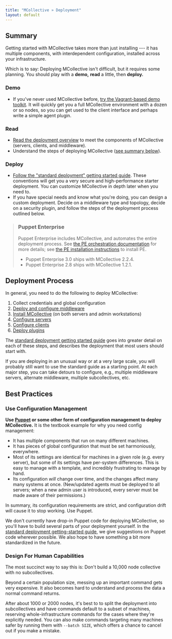 ```yaml
---
title: "MCollective » Deployment"
layout: default
---
```


[deploy_summary_in_page]: #deployment-process
[vagrant_demo]: ./demo.html
[standard_deploy]: ./standard.html
[middleware]: ./middleware/
[install]: ./install.html
[config_server]: /mcollective/configure/server.html
[config_client]: /mcollective/configure/client.html
[plugin_deploy]: ./plugins.html
[puppet]: /puppet/

Summary
-----

Getting started with MCollective takes more than just installing --- it has multiple components, with interdependent configuration, installed across your infrastructure.

Which is to say: Deploying MCollective isn't difficult, but it requires some planning. You should play with a **demo,** **read** a little, then **deploy.**

### Demo

* If you've never used MCollective before, [try the Vagrant-based demo toolkit][vagrant_demo]. It will quickly get you a full MCollective environment with a dozen or so nodes, so you can get used to the client interface and perhaps write a simple agent plugin.

### Read

* [Read the deployment overview](/mcollective/overview_components.html) to meet the components of MCollective (servers, clients, and middleware).
* Understand the steps of deploying MCollective ([see summary below][deploy_summary_in_page]).

### Deploy

* [Follow the "standard deployment" getting started guide][standard_deploy]. These conventions will get you a very secure and high-performance starter deployment. You can customize MCollective in depth later when you need to.
* If you have special needs and know what you're doing, you can design a custom deployment. Decide on a middleware type and topology, decide on a security plugin, and follow the steps of the deployment process outlined below.

> ### Puppet Enterprise
>
> Puppet Enterprise includes MCollective, and automates the entire deployment process. See [the PE orchestration documentation][pe_orchestration] for more details; see [the PE installation instructions][pe_install] to install PE.
>
> * Puppet Enterprise 3.0 ships with MCollective 2.2.4.
> * Puppet Enterprise 2.8 ships with MCollective 1.2.1.

[pe_orchestration]: /pe/latest/orchestration_overview.html
[pe_install]: /pe/latest/install_basic.html


Deployment Process
-----

In general, you need to do the following to deploy MCollective:

1. Collect credentials and global configuration
2. [Deploy and configure middleware][middleware]
3. [Install MCollective][install] (on both servers and admin workstations)
4. [Configure servers][config_server]
5. [Configure clients][config_client]
6. [Deploy plugins][plugin_deploy]

The [standard deployment getting started guide][standard_deploy] goes into greater detail on each of these steps, and describes the deployment that most users should start with.

If you are deploying in an unusual way or at a very large scale, you will probably still want to use the standard guide as a starting point. At each major step, you can take detours to configure, e.g., multiple middleware servers, alternate middleware, multiple subcollectives, etc.

Best Practices
-----

### Use Configuration Management

**Use [Puppet][] or some other form of configuration management to deploy MCollective.** It is the textbook example for why you need config management:

* It has multiple components that run on many different machines.
* It has pieces of global configuration that must be set harmoniously, everywhere.
* Most of its settings are identical for machines in a given role (e.g. every server), but some of its settings have per-system differences. This is easy to manage with a template, and incredibly frustrating to manage by hand.
* Its configuration _will_ change over time, and the changes affect many many systems at once. (New/updated agents must be deployed to all servers; when a new admin user is introduced, every server must be made aware of their permissions.)

In summary, its configuration requirements are strict, and configuration drift will cause it to stop working. Use Puppet.

We don't currently have drop-in Puppet code for deploying MCollective, so you'll have to build several parts of your deployment yourself. In the [standard deployment getting-started guide][standard_deploy], we give suggestions on Puppet code wherever possible. We also hope to have something a bit more standardized in the future.

### Design For Human Capabilities

The most succinct way to say this is: Don't build a 10,000 node collective with no subcollectives.

Beyond a certain population size, messing up an important command gets very expensive. It also becomes hard to understand and process the data a normal command returns.

After about 1000 or 2000 nodes, it's best to to split the deployment into subcollectives and have commands default to a subset of machines, reserving whole-infrastructure commands for the cases where they're explicitly needed. You can also make commands targeting many machines safer by running them with `--batch SIZE`, which offers a chance to cancel out if you make a mistake.

